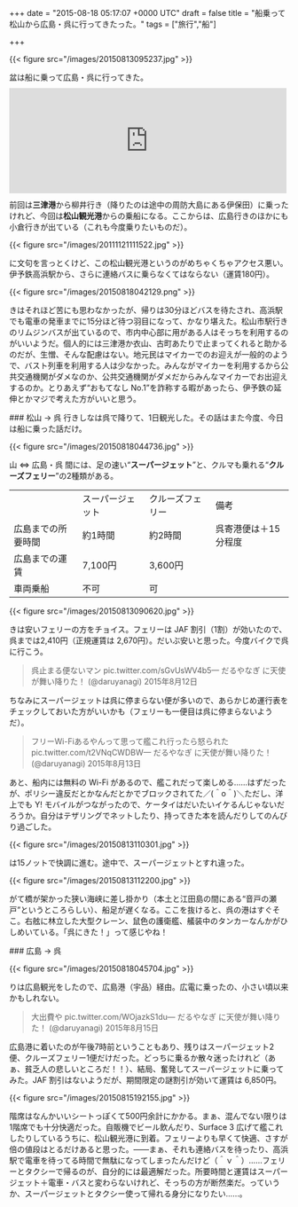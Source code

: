 
+++
date = "2015-08-18 05:17:07 +0000 UTC"
draft = false
title = "船乗って松山から広島・呉に行ってきたった。"
tags = ["旅行","船"]

+++


{{< figure src="/images/20150813095237.jpg"  >}}

盆は船に乗って広島・呉に行ってきた。<iframe src="https://hatenablog-parts.com/embed?url=https%3A%2F%2Fblog.daruyanagi.jp%2Fentry%2F2014%2F08%2F30%2F221903" title="戦艦陸奥のお墓参り行ってきた - だるろぐ" class="embed-card embed-blogcard" scrolling="no" frameborder="0" style="display: block; width: 100%; height: 190px; max-width: 500px; margin: 10px 0px;"></iframe>前回は**三津港**から柳井行き（降りたのは途中の周防大島にある伊保田）に乗ったけれど、今回は**松山観光港**からの乗船になる。ここからは、広島行きのほかにも小倉行きが出ている（これも今度乗りたいものだ）。

{{< figure src="/images/20111121111522.jpg"  >}}

に文句を言っとくけど、この松山観光港というのがめちゃくちゃアクセス悪い。伊予鉄高浜駅から、さらに連絡バスに乗らなくてはならない（運賃180円）。

{{< figure src="/images/20150818042129.png"  >}}

きはそれほど苦にも思わなかったが、帰りは30分ほどバスを待たされ、高浜駅でも電車の発車までに15分ほど待つ羽目になって、かなり堪えた。松山市駅行きのリムジンバスが出ているので、市内中心部に用がある人はそっちを利用するのがいいようだ。個人的には三津港か衣山、古町あたりで止まってくれると助かるのだが、生憎、そんな配慮はない。地元民はマイカーでのお迎えが一般的のようで、バスト列車を利用する人は少なかった。みんながマイカーを利用するから公共交通機関がダメなのか、公共交通機関がダメだからみんなマイカーでお出迎えするのか。とりあえず“おもてなし No.1”を詐称する暇があったら、伊予鉄の延伸とかマジで考えた方がいいと思う。

<div class="section">
    ### 松山 → 呉
    行きしなは呉で降りて、1日観光した。その話はまた今度、今日は船に乗った話だけ。

{{< figure src="/images/20150818044736.jpg"  >}}

山 ⇔ 広島・呉 間には、足の速い“**スーパージェット**”と、クルマも乗れる“**クルーズフェリー**”の2種類がある。

<table>
    <tbody><tr>
    <td> </td>
    <td>スーパージェット</td>
    <td>クルーズフェリー</td>
    <td>備考</td>
    </tr>
    <tr>
    <td>広島までの所要時間</td>
    <td>約1時間</td>
    <td>約2時間</td>
    <td>呉寄港便は＋15分程度</td>
    </tr>
    <tr>
    <td>広島までの運賃</td>
    <td>7,100円</td>
    <td>3,600円</td>
    <td> </td>
    </tr>
    <tr>
    <td>車両乗船</td>
    <td>不可</td>
    <td>可</td>
    <td> </td>
    </tr>
</tbody></table>

{{< figure src="/images/20150813090620.jpg"  >}}

きは安いフェリーの方をチョイス。フェリーは JAF 割引（1割）が効いたので、呉までは2,410円（正規運賃は 2,670円）。だいぶ安いと思った。今度バイクで呉に行こう。

>呉止まる便ないマン pic.twitter.com/sGvUsWV4b5— だるやなぎ に天使が舞い降りた！ (@daruyanagi) 2015年8月12日<script async="" src="https://platform.twitter.com/widgets.js" charset="utf-8"></script>

ちなみにスーパージェットは呉に停まらない便が多いので、あらかじめ運行表をチェックしておいた方がいいかも（フェリーも一便目は呉に停まらないようだ）。

>フリーWi-Fiあるやんって思って艦これ行ったら怒られた pic.twitter.com/t2VNqCWDBW— だるやなぎ に天使が舞い降りた！ (@daruyanagi) 2015年8月13日<script async="" src="https://platform.twitter.com/widgets.js" charset="utf-8"></script>

あと、船内には無料の Wi-Fi があるので、艦これだって楽しめる……はずだったが、ポリシー違反だとかなんだとかでブロックされてた／(＾o＾)＼ただし、洋上でも Y! モバイルがつながったので、ケータイはだいたいイケるんじゃないだろうか。自分はテザリングでネットしたり、持ってきた本を読んだりしてのんびり過ごした。

{{< figure src="/images/20150813110301.jpg"  >}}

は15ノットで快調に進む。途中で、スーパージェットとすれ違った。

{{< figure src="/images/20150813112200.jpg"  >}}

がて橋が架かった狭い海峡に差し掛かり（本土と江田島の間にある“音戸の瀬戸”というところらしい）、船足が遅くなる。ここを抜けると、呉の港はすぐそこ。右舷に林立した大型クレーン、鼠色の護衛艦、艤装中のタンカーなんかがひしめいている。「呉にきた！」って感じやね！

</div>
<div class="section">
    ### 広島 → 呉
    

{{< figure src="/images/20150818045704.jpg"  >}}

りは広島観光をしたので、広島港（宇品）経由。広電に乗ったの、小さい頃以来かもしれない。

>大出費や pic.twitter.com/WOjazkS1du— だるやなぎ に天使が舞い降りた！ (@daruyanagi) 2015年8月15日<script async="" src="https://platform.twitter.com/widgets.js" charset="utf-8"></script>

広島港に着いたのが午後7時前ということもあり、残りはスーパージェット2便、クルーズフェリー1便だけだった。どっちに乗るか散々迷ったけれど（あぁ、貧乏人の悲しいところだ！！）、結局、奮発してスーパージェットに乗ってみた。JAF 割引はないようだが、期間限定の謎割引が効いて運賃は 6,850円。

{{< figure src="/images/20150815192155.jpg"  >}}

階席はなんかいいシートっぽくて500円余計にかかる。まぁ、混んでない限りは1階席でも十分快適だった。自販機でビール飲んだり、Surface 3 広げて艦これしたりしているうちに、松山観光港に到着。フェリーよりも早くて快適、さすが倍の値段はとるだけあると思った。――まぁ、それも連絡バスを待ったり、高浜駅で電車を待ってる時間で無駄になってしまったんだけど（＾ｖ＾）……フェリーとタクシーで帰るのが、自分的には最適解だった。所要時間と運賃はスーパージェット＋電車・バスと変わらないけれど、そっちの方が断然楽だ。っていうか、スーパージェットとタクシー使って帰れる身分になりたい……。

</div>

